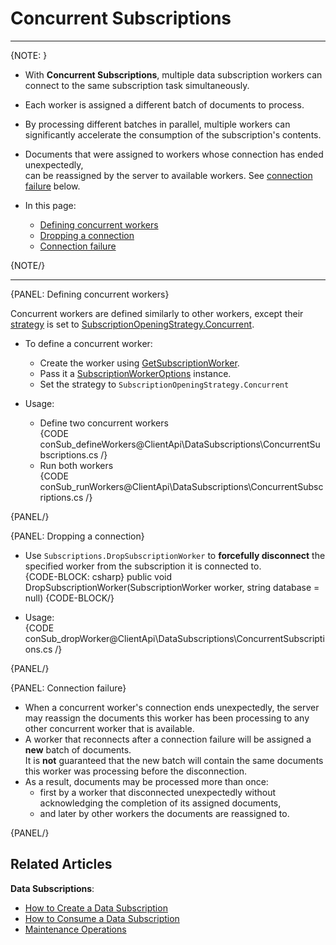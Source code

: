 ﻿# Concurrent Subscriptions
---

{NOTE: }

* With **Concurrent Subscriptions**, multiple data subscription workers can connect to the same subscription task simultaneously.

* Each worker is assigned a different batch of documents to process.

* By processing different batches in parallel, multiple workers can significantly accelerate the consumption of the subscription's contents.

* Documents that were assigned to workers whose connection has ended unexpectedly,  
  can be reassigned by the server to available workers. 
  See [connection failure](../../client-api/data-subscriptions/concurrent-subscriptions#connection-failure) below.

* In this page:  
   * [Defining concurrent workers](../../client-api/data-subscriptions/concurrent-subscriptions#defining-concurrent-workers)  
   * [Dropping a connection](../../client-api/data-subscriptions/concurrent-subscriptions#dropping-a-connection)  
   * [Connection failure](../../client-api/data-subscriptions/concurrent-subscriptions#connection-failure)  

{NOTE/}

---

{PANEL: Defining concurrent workers}

Concurrent workers are defined similarly to other workers, except their 
[strategy](../../client-api/data-subscriptions/consumption/how-to-consume-data-subscription#worker-strategies) 
is set to [SubscriptionOpeningStrategy.Concurrent](../../client-api/data-subscriptions/consumption/how-to-consume-data-subscription#multiple-workers-per-subscription-strategy).  

* To define a concurrent worker:  
   * Create the worker using [GetSubscriptionWorker](../../client-api/data-subscriptions/consumption/api-overview#create-the-subscription-worker).  
   * Pass it a [SubscriptionWorkerOptions](../../client-api/data-subscriptions/consumption/api-overview#subscriptionworkeroptions) instance.  
   * Set the strategy to `SubscriptionOpeningStrategy.Concurrent`  

* Usage:  
   * Define two concurrent workers  
     {CODE conSub_defineWorkers@ClientApi\DataSubscriptions\ConcurrentSubscriptions.cs /}
   * Run both workers  
     {CODE conSub_runWorkers@ClientApi\DataSubscriptions\ConcurrentSubscriptions.cs /}

{PANEL/}

{PANEL: Dropping a connection}

* Use `Subscriptions.DropSubscriptionWorker` to **forcefully disconnect** 
  the specified worker from the subscription it is connected to.  
    {CODE-BLOCK: csharp}
    public void DropSubscriptionWorker<T>(SubscriptionWorker<T> worker, string database = null)
    {CODE-BLOCK/}

* Usage:  
  {CODE conSub_dropWorker@ClientApi\DataSubscriptions\ConcurrentSubscriptions.cs /}

{PANEL/}

{PANEL: Connection failure}

* When a concurrent worker's connection ends unexpectedly, 
  the server may reassign the documents this worker has been processing to any other concurrent worker that is available.  
* A worker that reconnects after a connection failure will be assigned a **new** batch of documents.  
  It is **not** guaranteed that the new batch will contain the same documents this worker was processing before the disconnection.
* As a result, documents may be processed more than once:  
  - first by a worker that disconnected unexpectedly without acknowledging the completion of its assigned documents, 
  - and later by other workers the documents are reassigned to.

{PANEL/}

## Related Articles

**Data Subscriptions**:

- [How to Create a Data Subscription](../../client-api/data-subscriptions/creation/how-to-create-data-subscription)
- [How to Consume a Data Subscription](../../client-api/data-subscriptions/consumption/how-to-consume-data-subscription)
- [Maintenance Operations](../../client-api/data-subscriptions/advanced-topics/maintenance-operations)
